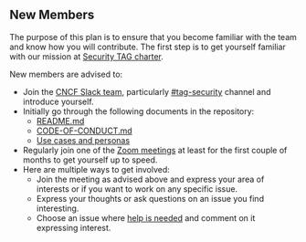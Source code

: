 ## New Members

The purpose of this plan is to ensure that you become familiar with the team and
know how you will contribute. The first step is to get yourself familiar with
our mission at [Security TAG charter](governance/charter.md).

New members are advised to:

* Join the [CNCF Slack team](https://slack.cncf.io/), particularly
  [#tag-security](https://cloud-native.slack.com/messages/CDJ7MLT8S) channel and
  introduce yourself.
* Initially go through the following documents in the repository:
    * [README.md](README.md)
    * [CODE-OF-CONDUCT.md][coc]
    * [Use cases and personas][use-cases]
* Regularly join one of the [Zoom meetings][meeting-times] at least for the first
  couple of months to get yourself up to speed.
* Here are multiple ways to get involved:
    * Join the meeting as advised above and express your area of interests or if
      you want to work on any specific issue.
    * Express your thoughts or ask questions on an issue you find interesting.
    * Choose an issue where [help is
      needed](https://github.com/cncf/tag-security/labels/help%20wanted) and
      comment on it expressing interest.

[meeting-times]: README.md#meeting-times
[coc]: CODE-OF-CONDUCT.md
<!-- cSpell:ignore usecase --->
[use-cases]: usecase-personas
